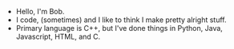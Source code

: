 - Hello, I'm Bob.
- I code, (sometimes) and I like to think I make pretty alright stuff.
- Primary language is C++, but I've done things in Python, Java, Javascript, HTML, and C.

<!---
Bobtopolis/Bobtopolis is a ✨ special ✨ repository because its `README.md` (this file) appears on your GitHub profile.
You can click the Preview link to take a look at your changes.
--->
